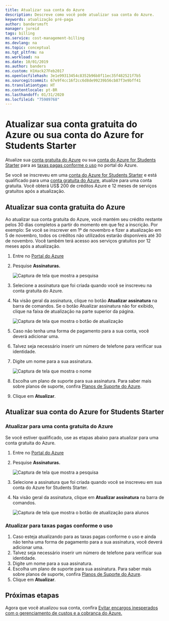 ```yaml
---
title: Atualizar sua conta do Azure
description: Descreve como você pode atualizar sua conta do Azure.
keywords: atualização pré-paga
author: bandersmsft
manager: jureid
tags: billing
ms.service: cost-management-billing
ms.devlang: na
ms.topic: conceptual
ms.tgt_pltfrm: na
ms.workload: na
ms.date: 10/01/2019
ms.author: banders
ms.custom: H1Hack27Feb2017
ms.openlocfilehash: 3e1e99313454c8352b96b8f11ec35f482521f7b5
ms.sourcegitcommit: 67e9f4cc16f2cc6d8de99239b56cb87f3e9bff41
ms.translationtype: HT
ms.contentlocale: pt-BR
ms.lasthandoff: 01/31/2020
ms.locfileid: "75989768"
---
```

# <a name="upgrade-your-azure-free-account-or-azure-for-students-starter-account"></a>Atualizar sua conta gratuita do Azure ou sua conta do Azure for Students Starter

Atualize sua [conta gratuita do Azure](https://azure.microsoft.com/free/) ou sua [conta do Azure for Students Starter](https://azure.microsoft.com/offers/ms-azr-0144p/) para as [taxas pagas conforme o uso](https://azure.microsoft.com/offers/ms-azr-0003p/) no portal do Azure.

Se você se inscreveu em uma [conta do Azure for Students Starter](https://azure.microsoft.com/offers/ms-azr-0144p/) e está qualificado para uma [conta gratuita do Azure](https://azure.microsoft.com/free/), atualize para uma conta gratuita. Você obterá US$ 200 de créditos Azure e 12 meses de serviços gratuitos após a atualização.

<a id="freetrial"></a>

## <a name="upgrade-your-azure-free-account"></a>Atualizar sua conta gratuita do Azure

Ao atualizar sua conta gratuita do Azure, você mantém seu crédito restante pelos 30 dias completos a partir do momento em que fez a inscrição. Por exemplo:  Se você se inscrever em 1º de novembro e fizer a atualização em 5 de novembro, todos os créditos não utilizados estarão disponíveis até 30 de novembro. Você também terá acesso aos serviços gratuitos por 12 meses após a atualização.

1. Entre no [Portal do Azure](https://portal.azure.com)
1. Pesquise **Assinaturas.**

    ![Captura de tela que mostra a pesquisa](./media/upgrade-azure-subscription/search-subscriptions-ibiza.png)

1. Selecione a assinatura que foi criada quando você se inscreveu na conta gratuita do Azure.
1. Na visão geral da assinatura, clique no botão **Atualizar assinatura** na barra de comandos. Se o botão Atualizar assinatura não for exibido, clique na faixa de atualização na parte superior da página.

    ![Captura de tela que mostra o botão de atualização](./media/upgrade-azure-subscription/free-upgrade-button.png)

1. Caso não tenha uma forma de pagamento para a sua conta, você deverá adicionar uma.

1. Talvez seja necessário inserir um número de telefone para verificar sua identidade.

1. Digite um nome para a sua assinatura.

     ![Captura de tela que mostra o nome](./media/upgrade-azure-subscription/free-upgrade-name.png)

1. Escolha um plano de suporte para sua assinatura. Para saber mais sobre planos de suporte, confira [Planos de Suporte do Azure](https://azure.microsoft.com/us/support/plans/).

1. Clique em **Atualizar**.

<a id="student"></a>

## <a name="upgrade-your-azure-for-students-starter-account"></a>Atualizar sua conta do Azure for Students Starter

### <a name="upgrade-to-an-azure-free-account"></a>Atualizar para uma conta gratuita do Azure

Se você estiver qualificado, use as etapas abaixo para atualizar para uma conta gratuita do Azure.

1. Entre no [Portal do Azure](https://portal.azure.com)
1. Pesquise **Assinaturas.**

    ![Captura de tela que mostra a pesquisa](./media/upgrade-azure-subscription/search-subscriptions-ibiza.png)

1. Selecione a assinatura que foi criada quando você se inscreveu em sua conta do Azure for Students Starter.
1. Na visão geral da assinatura, clique em **Atualizar assinatura** na barra de comandos.

    ![Captura de tela que mostra o botão de atualização para alunos](./media/upgrade-azure-subscription/student-upgrade-ibiza.png)

### <a name="upgrade-to-pay-as-you-go-rates"></a>Atualizar para taxas pagas conforme o uso

1. Caso esteja atualizando para as taxas pagas conforme o uso e ainda não tenha uma forma de pagamento para a sua assinatura, você deverá adicionar uma.
1. Talvez seja necessário inserir um número de telefone para verificar sua identidade.
1. Digite um nome para a sua assinatura.
1. Escolha um plano de suporte para sua assinatura. Para saber mais sobre planos de suporte, confira [Planos de Suporte do Azure](https://azure.microsoft.com/us/support/plans/).
1. Clique em **Atualizar**.

## <a name="next-steps"></a>Próximas etapas

Agora que você atualizou sua conta, confira [Evitar encargos inesperados com o gerenciamento de custos e a cobrança do Azure.](getting-started.md)
